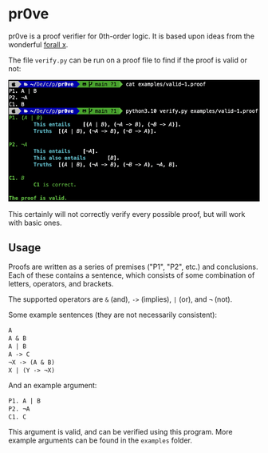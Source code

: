 # pr0ve

pr0ve is a proof verifier for 0th-order logic. It is based upon ideas from
the wonderful [forall x](https://www.fecundity.com/logic/).

The file `verify.py` can be run on a proof file to find if the proof is valid
or not:

![Example usage](images/example-use.png)

This certainly will not correctly verify every possible proof, but will work
with basic ones.

## Usage

Proofs are written as a series of premises ("P1", "P2", etc.) and conclusions.
Each of these contains a sentence, which consists of some combination of
letters, operators, and brackets.

The supported operators are `&` (and), `->` (implies), `|` (or), and `¬` (not).

Some example sentences (they are not necessarily consistent):

```
A
A & B
A | B
A -> C
¬X -> (A & B)
X | (Y -> ¬X)
```

And an example argument:

```
P1. A | B
P2. ¬A
C1. C
```

This argument is valid, and can be verified using this program. More example
arguments can be found in the `examples` folder.
